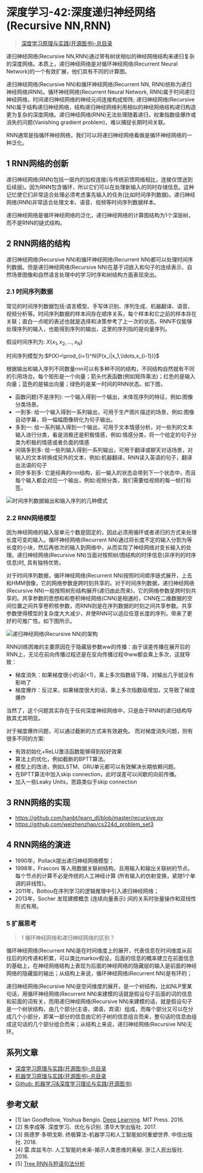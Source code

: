 # 深度学习-42:深度递归神经网络(Recursive NN,RNN)

> [深度学习原理与实践(开源图书)-总目录](https://blog.csdn.net/shareviews/article/details/83040730)

递归神经网络(Recursive NN,RNN)通过带有树状相似的神经网络结构来递归复杂的深度网络。本质上，递归神经网络是对循环神经网络(Recurrent Neural Network)的一个有效扩展，他们具有不同的计算图。

递归神经网络(Recursive NN)和循环神经网络(Recurrent NN, RNN)统称为递归神经网络(RNN)。循环神经网络(Recurrent Neural Network, RNN)属于时间递归神经网络，时间递归神经网络的神经元间连接构成矩阵; 递归神经网络(Recursive NN)属于结构递归神经网络，结构递归神经网络利用相似的神经网络结构递归构造更为复杂的深度网络。递归神经网络(RNN)无法处理随着递归，权重指数级爆炸或消失的问题(Vanishing gradient problem)，难以捕捉长期时间关联。

RNN通常是指循环神经网络，我们可以将递归神经网络看做是循环神经网络的一种泛化。

## 1 RNN网络的创新

递归神经网络(RNN)包括一层内的加权连接(与传统前馈网络相比，连接仅馈送到后续层)。因为RNN包含循环，所以它们可以在处理新输入的同时存储信息。这种记忆使它们非常适合处理必须考虑事先输入的任务(比如时间序列数据)。递归神经网络(RNN)非常适合处理文本、语音、视频等时间序列数据样本。

递归神经网络是循环神经网络的泛化，递归神经网络的计算图结构为1个深层树，而不是RNN的链式结构。

## 2 RNN网络的结构

递归神经网络(Recursive NN)和循环神经网络(Recurrent NN)都可以处理时间序列数据。但是递归神经网络(Recursive NN)在基于词嵌入和句子的连续表示、自然场景图像和自然语言处理中的学习时序和树结构方面表现突出。

### 2.1 时间序列数据

常见的时间序列数据包括:语言模型、手写体识别、序列生成、机器翻译、语音、视频分析等。时间序列数据的样本间存在顺序关系，每个样本和它之前的样本存在关联；直白一点呢的表述也就是选择和决策参考了上一次的状态。RNN不仅能够处理序列的输入，也能得到序列的输出，这里的序列指的是向量序列。

假设时间序列为: $X\{x_1, x_2, \ldots, x_N\}$

时间序列模型为:$P(X)=\prod_{i=1}^N{P(x_i|x_1,\ldots,x_{i-1})}$

根据输出和输入序列不同数量rnn可以有多种不同的结构，不同结构自然就有不同的引用场合。每个矩形是一个向量；箭头代表函数(例如矩阵乘法)；红色的是输入向量；蓝色的是输出向量；绿色的是某一时间的RNN状态。如下图，

- 函数问题(不是序列): 一个输入得到一个输出，未体现序列的特征，例如:图像分类场景。
- 一到多: 给一个输入得到一系列输出，可用于生产图片描述的场景，例如:图像自动字幕，将一幅幅图像转化为句子输出。
- 多到一: 给一系列输入得到一个输出，可用于文本情感分析，对一些列的文本输入进行分类，看是消极还是积极情感，例如:情感分类，将一个给定的句子分类为积极的情感或者负面的情感
- 间隔多到多: 给一些列输入得到一系列输出，可用于翻译或聊天对话场景，对输入的文本转换成另外的文本，例如:机器翻译，RNN读入英语的句子，翻译出法语的句子
- 同步多到多: 它是经典的rnn结构，前一输入的状态会带到下一个状态中，而且每个输入都会对应一个输出，例如:视频分类，我们需要给视频的每一帧打标签。

![时间序列数据输出和输入序列的几种模式](../images/4-rnn-sequence-data.png)

### 2.2 RNN网络模型

因为神经网络的输入层单元个数是固定的，因此必须用循环或者递归的方式来处理长度可变的输入。循环神经网络(Recurrent NN)通过将长度不定的输入分割为等长度的小块，然后再依次的输入到网络中，从而实现了神经网络对变长输入的处理。递归神经网络(Recursive NN)当面对按照树/图结构的时序信息(非序列的时序信息)时, 具有独特优势。

对于时间序列数据，循环神经网络(Recurrent NN)按照时间顺序链式展开，上去和HMM很像，它的网络参数是跨时刻共享的。对于时间序列数据，递归神经网络(Recursive NN)一般按照树形结构展开(递归由此而来)，它的网络参数是跨时刻共享的。共享参数的思想和和卷积神经网络(CNN)是相通的，CNN在二维数据的空间位置之间共享卷积核参数，而RNN则是在序列数据的时刻之间共享参数。共享参数使得模型的复杂度大大减少，并使RNN可以适应任意长度的序列，带来了更好的可推广性。如下图所示。

![递归神经网络(Recursive NN)的架构](../images/4-rnn-recursive-arch.png)

RNN训练困难的主要原因在于隐藏层参数ww的传播：由于误差传播在展开后的RNN上，无论在前向传播过程还是在反向传播过程中ww都会乘上多次，这就导致：

- 梯度消失：如果梯度很小的话(<1)，乘上多次指数级下降，对输出几乎就没有影响了
- 梯度爆炸：反过来，如果梯度很大的话，乘上多次指数级增加，又导致了梯度爆炸

当然了，这个问题其实存在于任何深度神经网络中，只是由于RNN的递归结构导致其尤其明显。

对于梯度爆炸问题，可以通过截断的方式来有效避免。
而对梯度消失问题，则有很多不同的方案:

- 有效初始化+ReLU激活函数能够得到较好效果
- 算法上的优化，例如截断的BPTT算法。
- 模型上的改进，例如LSTM、GRU单元都可以有效解决长期依赖问题。
- 在BPTT算法中加入skip connection，此时误差可以间歇的向前传播。
- 加入一些Leaky Units，思路类似于skip connection

## 3 RNN网络的实现

- https://github.com/hanbt/learn_dl/blob/master/recursive.py
- https://github.com/weizhenzhao/cs224d_problem_set3

## 4 RNN网络的演进

- 1990年，Pollack提出递归神经网络模型；
- 1998年，Frasconi 等人用数据关联树结构，且用输入和输出关联树的节点。每个节点的计算不必是传统的人工神经计算 (所有输入的仿射变换，紧随1个单调的非线性)。
- 2011年，Bottou在序列学习的逻辑推理中引入递归神经网络；
- 2013年，Socher 发现建模概念 (连续向量表示) 间的关系时张量操作和双线性形式有用。

### 5 扩展思考

> 1 循环神经网络和递归神经网络的区别？

循环神经网络(Recurrent NN)是在时间维度上的展开，代表信息在时间维度从前往后的的传递和积累，可以类比markov假设，后面的信息的概率建立在前面信息的基础上，在神经网络结构上表现为后面的神经网络的隐藏层的输入是前面的神经网络的隐藏层的输出；从结构上来说，循环神经网络(Recurrent NN)是有环的；

递归神经网络(Recursive NN)是空间维度的展开，是一个树结构，比如NLP里某句话，用循环神经网络(Recurrent NN)来建模的话就是假设句子后面的词的信息和前面的词有关，而用递归神经网络(Recursive NN)来建模的话，就是假设句子是一个树状结构，由几个部分(主语，谓语，宾语）组成，而每个部分又可以在分成几个小部分，即某一部分的信息由它的子树的信息组合而来，整句话的信息由组成这句话的几个部分组合而来；从结构上来说，递归神经网络(Recursive NN)无环。

## 系列文章

- [深度学习原理与实践(开源图书)-总目录](https://blog.csdn.net/shareviews/article/details/83040730)
- [机器学习原理与实践(开源图书)-总目录](https://blog.csdn.net/shareviews/article/details/83030331)
- [Github: 机器学习&深度学习理论与实践(开源图书)](https://github.com/media-tm/MTOpenML)

## 参考文献

- [1] Ian Goodfellow, Yoshua Bengio. [Deep Learning](http://www.deeplearningbook.org/). MIT Press. 2016.
- [2] 焦李成等. 深度学习、优化与识别. 清华大学出版社. 2017.
- [3] 佩德罗·多明戈斯. 终极算法-机器学习和人工智能如何重塑世界. 中信出版社. 2018.
- [4] 雷.库兹韦尔. 人工智能的未来-揭示人类思维的奥秘.  浙江人民出版社. 2016.
- [5] [Tree RNN与短语句法分析](http://www.hankcs.com/nlp/cs224n-tree-recursive-neural-networks-and-constituency-parsing.html)